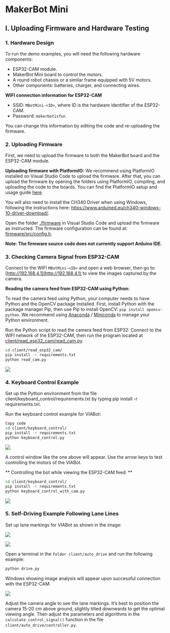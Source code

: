 # MakerBot Mini

## I. Uploading Firmware and Hardware Testing

### 1. Hardware Design
To run the demo examples, you will need the following hardware components:

- ESP32-CAM module.
- MakerBot Mini board to control the motors.
- A round robot chassis or a similar frame equipped with 5V motors.
- Other components: batteries, charger, and connecting wires.

**WIFI connection information for ESP32-CAM**

- SSID: `MBotMini-<ID>`, where ID is the hardware identifier of the ESP32-CAM.
- Password: `makerbotisfun`

You can change this information by editing the code and re-uploading the firmware.

### 2. Uploading Firmware

First, we need to upload the firmware to both the MakerBot board and the ESP32-CAM module.

**Uploading firmware with PlatformIO:** We recommend using PlatformIO installed on Visual Studio Code to upload the firmware. After that, you can upload the firmware by opening the folders using PlatformIO, compiling, and uploading the code to the boards. You can find the PlatformIO setup and usage guide [here](docs/Guide-PlatformIO-Windows.pdf).

You will also need to install the CH340 Driver when using Windows, following the instructions here: <https://www.arduined.eu/ch340-windows-10-driver-download/>.

Open the folder [./firmware](./firmware) in Visual Studio Code and upload the firmware as instructed. The firmware configuration can be found at: [firmware/src/config.h](firmware/src/config.h).

**Note: The firmware source code does not currently support Arduino IDE.**

### 3. Checking Camera Signal from ESP32-CAM

Connect to the WIFI `MBotMini-<ID>` and open a web browser, then go to: [http://192.168.4.1](http://192.168.4.1) to view the images captured by the camera.

**Reading the camera feed from ESP32-CAM using Python:**

To read the camera feed using Python, your computer needs to have Python and the OpenCV package installed. First, install Python with the package manager Pip, then use Pip to install OpenCV: `pip install opencv-python`. We recommend using [Anaconda](https://www.anaconda.com/) / [Miniconda](https://docs.conda.io/en/latest/miniconda.html) to manage your Python environment.

Run the Python script to read the camera feed from ESP32: Connect to the WIFI network of the ESP32-CAM, then run the program located at [client/read_esp32_cam/read_cam.py](client/read_esp32_cam/read_cam.py).

```bash
cd client/read_esp32_cam/
pip install -r requirements.txt
python read_cam.py
```

![](images/keyboard_control_with_cam.png)

### 4. Keyboard Control Example
Set up the Python environment from the file client/keyboard_control/requirements.txt by typing pip install -r requirements.txt.

Run the keyboard control example for VIABot:
```bash
Copy code
cd client/keyboard_control/
pip install -r requirements.txt
python keyboard_control.py
```

![](images/keyboard_control.png)

A control window like the one above will appear. Use the arrow keys to test controlling the motors of the VIABot.

** Controlling the bot while viewing the ESP32-CAM feed: **
```bash
cd client/keyboard_control/
pip install -r requirements.txt
python keyboard_control_with_cam.py
```
![](images/keyboard_control_with_cam.png)

### 5. Self-Driving Example Following Lane Lines
Set up lane markings for VIABot as shown in the image:

![](images/car_setup.png)

![](images/car_setup_2.png)

Open a terminal in the `folder client/auto_drive` and run the following example:
```bash
python drive.py
```

Windows showing image analysis will appear upon successful connection with the ESP32-CAM.

![](images/lane_line_detection.png)

Adjust the camera angle to see the lane markings. It’s best to position the camera 15-20 cm above ground, slightly tilted downwards to get the optimal viewing angle. Then adjust the parameters and algorithms in the `calculate_control_signal()` function in the file `client/auto_drive/controller.py`.
